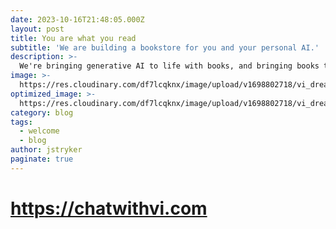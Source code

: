 ```yaml
---
date: 2023-10-16T21:48:05.000Z
layout: post
title: You are what you read
subtitle: 'We are building a bookstore for you and your personal AI.'
description: >-
  We're bringing generative AI to life with books, and bringing books to life with generative AI.
image: >-
  https://res.cloudinary.com/df7lcqknx/image/upload/v1698802718/vi_dreaming_cigu8v.jpg
optimized_image: >-
  https://res.cloudinary.com/df7lcqknx/image/upload/v1698802718/vi_dreaming_optimized_koynwy.jpg
category: blog
tags:
  - welcome
  - blog
author: jstryker
paginate: true
---
```


# https://chatwithvi.com
